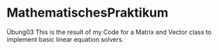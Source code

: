 # MathematischesPraktikum
Übung03
This is the result of my Code for a Matrix and Vector class to implement basic linear equation solvers. 
